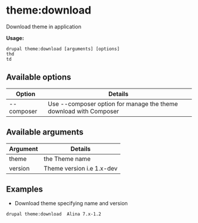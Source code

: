 # theme:download
Download theme in application

**Usage:**
```
drupal theme:download [arguments] [options]
thd
td
```

## Available options
Option | Details
-------|-------------
--composer | Use --composer option for manage the theme download with Composer

## Available arguments
Argument | Details
---------|-------------
theme | the Theme name
version | Theme version i.e 1.x-dev

## Examples
* Download theme specifying name and version
```
drupal theme:download  Alina 7.x-1.2
```
